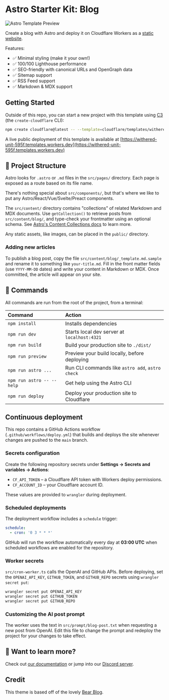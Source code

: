 # Astro Starter Kit: Blog

![Astro Template Preview](https://github.com/withastro/astro/assets/2244813/ff10799f-a816-4703-b967-c78997e8323d)

<!-- dash-content-start -->

Create a blog with Astro and deploy it on Cloudflare Workers as a [static website](https://developers.cloudflare.com/workers/static-assets/).

Features:

- ✅ Minimal styling (make it your own!)
- ✅ 100/100 Lighthouse performance
- ✅ SEO-friendly with canonical URLs and OpenGraph data
- ✅ Sitemap support
- ✅ RSS Feed support
- ✅ Markdown & MDX support

<!-- dash-content-end -->

## Getting Started

Outside of this repo, you can start a new project with this template using [C3](https://developers.cloudflare.com/pages/get-started/c3/) (the `create-cloudflare` CLI):

```bash
npm create cloudflare@latest -- --template=cloudflare/templates/withered-unit-595f
```

A live public deployment of this template is available at [https://withered-unit-595f.templates.workers.dev](https://withered-unit-595f.templates.workers.dev)

## 🚀 Project Structure

Astro looks for `.astro` or `.md` files in the `src/pages/` directory. Each page is exposed as a route based on its file name.

There's nothing special about `src/components/`, but that's where we like to put any Astro/React/Vue/Svelte/Preact components.

The `src/content/` directory contains "collections" of related Markdown and MDX documents. Use `getCollection()` to retrieve posts from `src/content/blog/`, and type-check your frontmatter using an optional schema. See [Astro's Content Collections docs](https://docs.astro.build/en/guides/content-collections/) to learn more.

Any static assets, like images, can be placed in the `public/` directory.

### Adding new articles

To publish a blog post, copy the file `src/content/blog/_template.md.sample` and rename
it to something like `your-title.md`. Fill in the front matter fields (use
`YYYY-MM-DD` dates) and write your content in Markdown or MDX. Once committed,
the article will appear on your site.

## 🧞 Commands

All commands are run from the root of the project, from a terminal:

| Command                   | Action                                           |
| :------------------------ | :----------------------------------------------- |
| `npm install`             | Installs dependencies                            |
| `npm run dev`             | Starts local dev server at `localhost:4321`      |
| `npm run build`           | Build your production site to `./dist/`          |
| `npm run preview`         | Preview your build locally, before deploying     |
| `npm run astro ...`       | Run CLI commands like `astro add`, `astro check` |
| `npm run astro -- --help` | Get help using the Astro CLI                     |
| `npm run deploy`          | Deploy your production site to Cloudflare        |

## Continuous deployment

This repo contains a GitHub Actions workflow (`.github/workflows/deploy.yml`) that
builds and deploys the site whenever changes are pushed to the `main` branch.

### Secrets configuration

Create the following repository secrets under **Settings → Secrets and variables → Actions**:

- `CF_API_TOKEN` – a Cloudflare API token with Workers deploy permissions.
- `CF_ACCOUNT_ID` – your Cloudflare account ID.

These values are provided to `wrangler` during deployment.

### Scheduled deployments

The deployment workflow includes a `schedule` trigger:

```yaml
schedule:
  - cron: '0 3 * * *'
```

GitHub will run the workflow automatically every day at **03:00&nbsp;UTC** when scheduled workflows are enabled for the repository.

### Worker secrets

`src/cron-worker.ts` calls the OpenAI and GitHub APIs. Before deploying,
set the `OPENAI_API_KEY`, `GITHUB_TOKEN`, and `GITHUB_REPO` secrets using
`wrangler secret put`:

```bash
wrangler secret put OPENAI_API_KEY
wrangler secret put GITHUB_TOKEN
wrangler secret put GITHUB_REPO
```


### Customizing the AI post prompt

The worker uses the text in `src/prompt/blog-post.txt` when requesting a new
post from OpenAI. Edit this file to change the prompt and redeploy the project
for your changes to take effect.

## 👀 Want to learn more?

Check out [our documentation](https://docs.astro.build) or jump into our [Discord server](https://astro.build/chat).

## Credit

This theme is based off of the lovely [Bear Blog](https://github.com/HermanMartinus/bearblog/).
